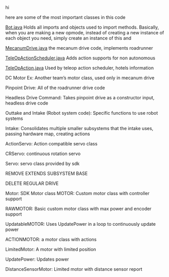 hi 

here are some of the most important classes in this code


[Bot.java](Subsystems%2FBot.java)
    Holds all imports and objects used to import methods. Basically, when you are making a
    new opmode, instead of creating a new instance of each object you need, simply create
    an instance of this and

[MecanumDrive.java](roadrunner%2FMecanumDrive.java)
    the mecanum drive code, implements roadrunner

[TeleOpActionScheduler.java](OpmodeActionSceduling%2FTeleOpActionScheduler.java)
    Adds action supports for non autonomous

[TeleOpAction.java](OpmodeActionSceduling%2FTeleOpAction.java)
    Used by teleop action scheduler, hotels information

DC Motor Ex: 
    Another team’s motor class, used only in mecanum drive

Pinpoint Drive: 
    All of the roadrunner drive code

Headless Drive Command: 
    Takes pinpoint drive as a constructor input, headless drive code

Outtake and Intake (Robot system code): 
    Specific functions to use robot systems

Intake: 
    Consolidates multiple smaller subsystems that the intake uses, passing hardware map, creating actions

ActionServo: 
    Action compatible servo class

CRServo: 
    continuous rotation servo

Servo: 
    servo class provided by sdk

REMOVE EXTENDS SUBSYSTEM BASE

DELETE REGULAR DRIVE

Motor: 
    SDK Motor class
MOTOR: 
    Custom motor class with controller support

RAWMOTOR: 
    Basic custom motor class with max power and encoder support

UpdatableMOTOR: 
    Uses UpdatePower in a loop to continuously update power

ACTIONMOTOR: 
    a motor class with actions

LimitedMotor: 
    A motor with limited position

UpdatePower: 
    Updates power

DistanceSensorMotor: 
    Limited motor with distance sensor report
    